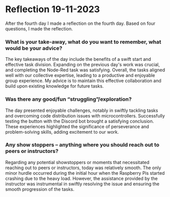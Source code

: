 # Reflection 19-11-2023

After the fourth day I made a reflection on the fourth day. Based on four questions, I made the reflection.

### What is your take-away, what do you want to remember, what would be your advice?  

The key takeaways of the day include the benefits of a swift start and effective task division. Expanding on the previous day's work was crucial, and completing the Node-Red task was satisfying. Overall, the tasks aligned well with our collective expertise, leading to a productive and enjoyable group experience. My advice is to maintain this effective collaboration and build upon existing knowledge for future tasks.
        
### Was there any good/fun “struggling”/exploration?  

The day presented enjoyable challenges, notably in swiftly tackling tasks and overcoming code distribution issues with microcontrollers. Successfully testing the button with the Discord bot brought a satisfying conclusion. These experiences highlighted the significance of perseverance and problem-solving skills, adding excitement to our work.


### Any show stoppers – anything where you should reach out to peers or instructors?

Regarding any potential showstoppers or moments that necessitated reaching out to peers or instructors, today was relatively smooth. The only minor hurdle occurred during the initial hour when the Raspberry Pis started crashing due to the heavy load. However, the assistance provided by the instructor was instrumental in swiftly resolving the issue and ensuring the smooth progression of the tasks.
